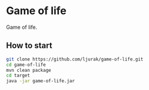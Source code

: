 # Game of life

Game of life.

## How to start

```bash
git clone https://github.com/ljurak/game-of-life.git
cd game-of-life
mvn clean package
cd target
java -jar game-of-life.jar
```